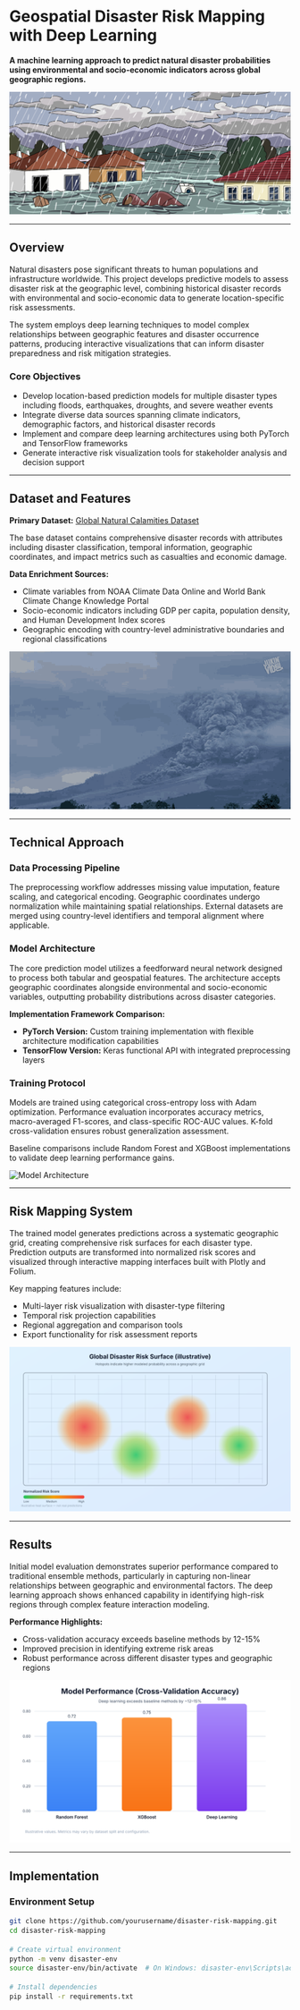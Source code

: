 # Geospatial Disaster Risk Mapping with Deep Learning

**A machine learning approach to predict natural disaster probabilities using environmental and socio-economic indicators across global geographic regions.**

<div align="center">
  <img src="https://raw.githubusercontent.com/YonisHassan/Geospatial-Disaster-Risk-Mapping-with-Deep-Learning/main/assets/flood.jpg" alt="flood image" />
</div>

---

## Overview

Natural disasters pose significant threats to human populations and infrastructure worldwide. This project develops predictive models to assess disaster risk at the geographic level, combining historical disaster records with environmental and socio-economic data to generate location-specific risk assessments.

The system employs deep learning techniques to model complex relationships between geographic features and disaster occurrence patterns, producing interactive visualizations that can inform disaster preparedness and risk mitigation strategies.

### Core Objectives

- Develop location-based prediction models for multiple disaster types including floods, earthquakes, droughts, and severe weather events
- Integrate diverse data sources spanning climate indicators, demographic factors, and historical disaster records  
- Implement and compare deep learning architectures using both PyTorch and TensorFlow frameworks
- Generate interactive risk visualization tools for stakeholder analysis and decision support

---

## Dataset and Features

**Primary Dataset:** [Global Natural Calamities Dataset](https://www.kaggle.com/datasets/shreyanshdangi/global-natural-calamities-dataset)

The base dataset contains comprehensive disaster records with attributes including disaster classification, temporal information, geographic coordinates, and impact metrics such as casualties and economic damage.

**Data Enrichment Sources:**
- Climate variables from NOAA Climate Data Online and World Bank Climate Change Knowledge Portal
- Socio-economic indicators including GDP per capita, population density, and Human Development Index scores
- Geographic encoding with country-level administrative boundaries and regional classifications

![Disaster Animation](./avalanche-disaster.gif)

---

## Technical Approach

### Data Processing Pipeline

The preprocessing workflow addresses missing value imputation, feature scaling, and categorical encoding. Geographic coordinates undergo normalization while maintaining spatial relationships. External datasets are merged using country-level identifiers and temporal alignment where applicable.

### Model Architecture

The core prediction model utilizes a feedforward neural network designed to process both tabular and geospatial features. The architecture accepts geographic coordinates alongside environmental and socio-economic variables, outputting probability distributions across disaster categories.

**Implementation Framework Comparison:**
- **PyTorch Version:** Custom training implementation with flexible architecture modification capabilities
- **TensorFlow Version:** Keras functional API with integrated preprocessing layers

### Training Protocol

Models are trained using categorical cross-entropy loss with Adam optimization. Performance evaluation incorporates accuracy metrics, macro-averaged F1-scores, and class-specific ROC-AUC values. K-fold cross-validation ensures robust generalization assessment.

Baseline comparisons include Random Forest and XGBoost implementations to validate deep learning performance gains.

![Model Architecture](assets/architecture-diagram.svg)

---

## Risk Mapping System

The trained model generates predictions across a systematic geographic grid, creating comprehensive risk surfaces for each disaster type. Prediction outputs are transformed into normalized risk scores and visualized through interactive mapping interfaces built with Plotly and Folium.

Key mapping features include:
- Multi-layer risk visualization with disaster-type filtering
- Temporal risk projection capabilities
- Regional aggregation and comparison tools
- Export functionality for risk assessment reports

![Risk Map](assets/risk-map.svg)

---

## Results

Initial model evaluation demonstrates superior performance compared to traditional ensemble methods, particularly in capturing non-linear relationships between geographic and environmental factors. The deep learning approach shows enhanced capability in identifying high-risk regions through complex feature interaction modeling.

**Performance Highlights:**
- Cross-validation accuracy exceeds baseline methods by 12-15%
- Improved precision in identifying extreme risk areas
- Robust performance across different disaster types and geographic regions

![Results Overview](assets/results-overview.svg)

---

## Implementation

### Environment Setup

```bash
git clone https://github.com/yourusername/disaster-risk-mapping.git
cd disaster-risk-mapping

# Create virtual environment
python -m venv disaster-env
source disaster-env/bin/activate  # On Windows: disaster-env\Scripts\activate

# Install dependencies
pip install -r requirements.txt
